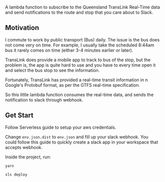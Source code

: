 A lambda function to subscribe to the Queensland TransLink Real-Time data and send notifications to the route and stop that you care about to Slack.

## Motivation

I commute to work by public transport (Bus) daily. The issue is the bus does not come very on time. For example, I usually take the scheduled 8:44am bus it rarely comes on time (either 3-4 minutes earlier or later).

TransLink does provide a mobile app to track to bus of the stop, but the problem is, the app is quite hard to use and you have to every time open it and select the bus stop to see the information.

Fortunately, TransLink has provided a real-time transit information in n Google's Protobuf format, as per the GTFS real-time specification.

So this little lambda function consumes the real-time data, and sends the notification to slack through webhook.

## Get Start

Follow Serverless guide to setup your aws credentials.

Change `env.json.dist` to `env.json` and fill up your slack webhook. You could follow this guide to quickly create a slack app in your workspace that accepts webhook.


Inside the project, run:
```
yarn

sls deploy
```

